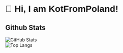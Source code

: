 <link rel="stylesheet" href="https://fonts.googleapis.com/css?family=Product+Sans">
<style>
    /* Define a class to use the Product Sans font */
    .product-sans {
      font-family: 'Product Sans', sans-serif;
    }
</style>
<div class="main">
  <h1 class="product-sans">👋 Hi, I am KotFromPoland!
 </div>




## Github Stats
![GitHub Stats](https://github-readme-stats.vercel.app/api?username=Sunderw3k&show_icons=true&count_private=true&theme=great-gatsby)
<br>
![Top Langs](https://github-readme-stats.vercel.app/api/top-langs/?username=Sunderw3k&layout=compact&theme=great-gatsby)
